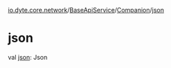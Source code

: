 [io.dyte.core.network](../../index.md)/[BaseApiService](../index.md)/[Companion](index.md)/[json](json.md)

# json


val [json](json.md): Json
